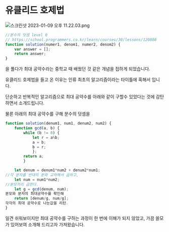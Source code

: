 # 유클리드 호제법

![스크린샷 2023-01-09 오후 11.22.03.png](%E1%84%8B%E1%85%B2%E1%84%8F%E1%85%B3%E1%86%AF%E1%84%85%E1%85%B5%E1%84%83%E1%85%B3%20%E1%84%92%E1%85%A9%E1%84%8C%E1%85%A6%E1%84%87%E1%85%A5%E1%86%B8%2062730182aff14271b3a465e38a1da33c/%25E1%2584%2589%25E1%2585%25B3%25E1%2584%258F%25E1%2585%25B3%25E1%2584%2585%25E1%2585%25B5%25E1%2586%25AB%25E1%2584%2589%25E1%2585%25A3%25E1%2586%25BA_2023-01-09_%25E1%2584%258B%25E1%2585%25A9%25E1%2584%2592%25E1%2585%25AE_11.22.03.png)

```jsx
//분수의 덧셈 level 0
// https://school.programmers.co.kr/learn/courses/30/lessons/120808
function solution(numer1, denom1, numer2, denom2) {
    var answer = [];
    return answer;
}
```

을 풀다가 최대 공약수라는 중학교 때 배웠던 것 같은 개념을 접하게 되었습니다.

유클리드 호제법을 들고 온 이유는 인류 최초의 알고리즘이라는 타이틀에 혹해서 입니다.

단순하고 반복적인 알고리즘으로 최대 공약수를 아래와 같이 구할수 있었다는 것에 감탄하면서 소개드립니다.

물론 아래의 최대 공약수를 구해  분수의 덧셈을 

```jsx
function solution(denum1, num1, denum2, num2) {
    function gcd(a, b) {
        while (b != 0) {
            let r = a%b;
            a = b;
            b = r;
            };
        return a;
        }

    let denum = denum1*num2 + denum2*num1;
//각 분자를 반대의 분와 교차해서 곱하고,
    let num = num1*num2;
//분모끼리 곱한다.
    let g = gcd(denum, num);
분모와 분자의 최대공약수를 확인해
    return [denum/g, num/g];
각각의 최대 공약수로 나눈값을 리턴.
}
```

일견 쉬워보이지만 최대 공약수를 구하는 과정이 한 번에 이해가 되지 않았고,
가끔 쓸모가 있어보여 소개해 드리고자 가져왔습니다.